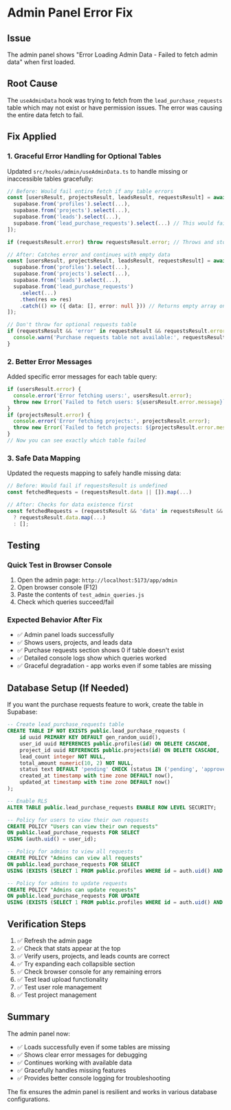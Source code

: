 # Admin Panel Error Fix

## Issue
The admin panel shows "Error Loading Admin Data - Failed to fetch admin data" when first loaded.

## Root Cause
The `useAdminData` hook was trying to fetch from the `lead_purchase_requests` table which may not exist or have permission issues. The error was causing the entire data fetch to fail.

## Fix Applied

### 1. Graceful Error Handling for Optional Tables
Updated `src/hooks/admin/useAdminData.ts` to handle missing or inaccessible tables gracefully:

```typescript
// Before: Would fail entire fetch if any table errors
const [usersResult, projectsResult, leadsResult, requestsResult] = await Promise.all([
  supabase.from('profiles').select(...),
  supabase.from('projects').select(...),
  supabase.from('leads').select(...),
  supabase.from('lead_purchase_requests').select(...) // This would fail
]);

if (requestsResult.error) throw requestsResult.error; // Throws and stops everything

// After: Catches error and continues with empty data
const [usersResult, projectsResult, leadsResult, requestsResult] = await Promise.all([
  supabase.from('profiles').select(...),
  supabase.from('projects').select(...),
  supabase.from('leads').select(...),
  supabase.from('lead_purchase_requests')
    .select(...)
    .then(res => res)
    .catch(() => ({ data: [], error: null })) // Returns empty array on error
]);

// Don't throw for optional requests table
if (requestsResult && 'error' in requestsResult && requestsResult.error) {
  console.warn('Purchase requests table not available:', requestsResult.error);
}
```

### 2. Better Error Messages
Added specific error messages for each table query:

```typescript
if (usersResult.error) {
  console.error('Error fetching users:', usersResult.error);
  throw new Error(`Failed to fetch users: ${usersResult.error.message}`);
}
if (projectsResult.error) {
  console.error('Error fetching projects:', projectsResult.error);
  throw new Error(`Failed to fetch projects: ${projectsResult.error.message}`);
}
// Now you can see exactly which table failed
```

### 3. Safe Data Mapping
Updated the requests mapping to safely handle missing data:

```typescript
// Before: Would fail if requestsResult is undefined
const fetchedRequests = (requestsResult.data || []).map(...)

// After: Checks for data existence first
const fetchedRequests = (requestsResult && 'data' in requestsResult && requestsResult.data)
  ? requestsResult.data.map(...)
  : [];
```

## Testing

### Quick Test in Browser Console
1. Open the admin page: `http://localhost:5173/app/admin`
2. Open browser console (F12)
3. Paste the contents of `test_admin_queries.js`
4. Check which queries succeed/fail

### Expected Behavior After Fix
- ✅ Admin panel loads successfully
- ✅ Shows users, projects, and leads data
- ✅ Purchase requests section shows 0 if table doesn't exist
- ✅ Detailed console logs show which queries worked
- ✅ Graceful degradation - app works even if some tables are missing

## Database Setup (If Needed)

If you want the purchase requests feature to work, create the table in Supabase:

```sql
-- Create lead_purchase_requests table
CREATE TABLE IF NOT EXISTS public.lead_purchase_requests (
    id uuid PRIMARY KEY DEFAULT gen_random_uuid(),
    user_id uuid REFERENCES public.profiles(id) ON DELETE CASCADE,
    project_id uuid REFERENCES public.projects(id) ON DELETE CASCADE,
    lead_count integer NOT NULL,
    total_amount numeric(10, 2) NOT NULL,
    status text DEFAULT 'pending' CHECK (status IN ('pending', 'approved', 'rejected')),
    created_at timestamp with time zone DEFAULT now(),
    updated_at timestamp with time zone DEFAULT now()
);

-- Enable RLS
ALTER TABLE public.lead_purchase_requests ENABLE ROW LEVEL SECURITY;

-- Policy for users to view their own requests
CREATE POLICY "Users can view their own requests"
ON public.lead_purchase_requests FOR SELECT
USING (auth.uid() = user_id);

-- Policy for admins to view all requests
CREATE POLICY "Admins can view all requests"
ON public.lead_purchase_requests FOR SELECT
USING (EXISTS (SELECT 1 FROM public.profiles WHERE id = auth.uid() AND role = 'admin'));

-- Policy for admins to update requests
CREATE POLICY "Admins can update requests"
ON public.lead_purchase_requests FOR UPDATE
USING (EXISTS (SELECT 1 FROM public.profiles WHERE id = auth.uid() AND role = 'admin'));
```

## Verification Steps

1. ✅ Refresh the admin page
2. ✅ Check that stats appear at the top
3. ✅ Verify users, projects, and leads counts are correct
4. ✅ Try expanding each collapsible section
5. ✅ Check browser console for any remaining errors
6. ✅ Test lead upload functionality
7. ✅ Test user role management
8. ✅ Test project management

## Summary

The admin panel now:
- ✅ Loads successfully even if some tables are missing
- ✅ Shows clear error messages for debugging
- ✅ Continues working with available data
- ✅ Gracefully handles missing features
- ✅ Provides better console logging for troubleshooting

The fix ensures the admin panel is resilient and works in various database configurations.

